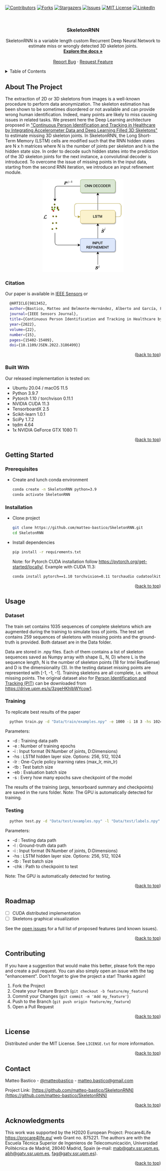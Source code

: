 <div id="top"></div>
<!--
*** Thanks for checking out the Best-README-Template. If you have a suggestion
*** that would make this better, please fork the repo and create a pull request
*** or simply open an issue with the tag "enhancement".
*** Don't forget to give the project a star!
*** Thanks again! Now go create something AMAZING! :D
-->




[![Contributors][contributors-shield]][contributors-url]
[![Forks][forks-shield]][forks-url]
[![Stargazers][stars-shield]][stars-url]
[![Issues][issues-shield]][issues-url]
[![MIT License][license-shield]][license-url]
[![LinkedIn][linkedin-shield]][linkedin-url]



<!-- PROJECT LOGO -->
<br />
<div align="center">
<!--
  <a href="https://github.com/matteo-bastico/SkeletonRNN">
    <img src="images/logo.png" alt="Logo" width="80" height="80">
  </a>-->

<h3 align="center">SkeletonRNN</h3>

  <p align="center">
    SkeletonRNN is a variable length custom Recurrent Deep Neural Network to estimate miss or wrongly detected 3D skeleton joints.  
    <br />
    <a href="https://github.com/matteo-bastico/SkeletonRNN"><strong>Explore the docs »</strong></a>
    <br />
    <br />
    <!--
    <a href="https://github.com/matteo-bastico/SkeletonRNN">View Demo</a>
    · -->
    <a href="https://github.com/matteo-bastico/SkeletonRNN/issues">Report Bug</a>
    ·
    <a href="https://github.com/matteo-bastico/SkeletonRNN/issues">Request Feature</a>
  </p>
</div>

<!-- TABLE OF CONTENTS -->
<details>
  <summary>Table of Contents</summary>
  <ol>
    <li>
      <a href="#about-the-project">About The Project</a>
      <ul>
        <li><a href="#citation">Citation</a></li>
        <li><a href="#built-with">Built With</a></li>
      </ul>
    </li>
    <li>
      <a href="#getting-started">Getting Started</a>
      <ul>
        <li><a href="#prerequisites">Prerequisites</a></li>
        <li><a href="#installation">Installation</a></li>
      </ul>
    </li>
    <li><a href="#usage">Usage</a>
      <ul>
        <li><a href="#dataset">Dataset</a></li>
        <li><a href="#training">Training</a></li>
        <li><a href="#testing">Testing</a></li>
      </ul>
    </li>
    <li><a href="#roadmap">Roadmap</a></li>
    <li><a href="#contributing">Contributing</a></li>
    <li><a href="#license">License</a></li>
    <li><a href="#contact">Contact</a></li>
    <li><a href="#acknowledgments">Acknowledgments</a></li>
  </ol>
</details>

<!-- ABOUT THE PROJECT -->
## About The Project
The extraction of 2D or 3D skeletons from images
is a well-known procedure to perform data anonymization. 
The skeleton estimation has been shown to be sometimes 
disordered or not available and can provide wrong human 
identification. Indeed, many points are likely to miss 
causing issues in related tasks. 
We present here the Deep Learning architecture proposed in ["Continuous Person Identification and Tracking in Healthcare by Integrating Accelerometer Data and Deep Learning Filled 3D Skeletons"](https://example.com/)
to estimate missing 3D skeleton joints. 
In SkeletonRNN, the Long Short-Term Memory (LSTM) cells are modified such that the RNN hidden states are N x h matrices
where N is the number of joints per skeleton and h is the hidden state size.
In order to decode such hidden states into the prediction of the 3D skeleton joints for the next instance, 
a convolutinal decoder is introduced.
To overcome the issue of missing points in the input data, starting from the second RNN iteration, 
we introduce an input refinement module.

<p align="center">
    <img height=300px src="images/architecture.png">
</p>

### Citation

Our paper is available in [IEEE Sensors](https://ieeexplore.ieee.org/document/9813452) or 
```sh
  @ARTICLE{9813452,
  author={Bastico, Matteo and Belmonte-Hernández, Alberto and García, Federico Álvarez},
  journal={IEEE Sensors Journal}, 
  title={Continuous Person Identification and Tracking in Healthcare by Integrating Accelerometer Data and Deep Learning Filled 3D Skeletons}, 
  year={2022},
  volume={22},
  number={15},
  pages={15402-15409},
  doi={10.1109/JSEN.2022.3186499}}
  ```

<p align="right">(<a href="#top">back to top</a>)</p>

### Built With
Our released implementation is tested on:
* Ubuntu 20.04 / macOS 11.5
* Python 3.9.7
* Pytorch 1.10 / torchvison 0.11.1
* NVIDIA CUDA 11.3
* TensorboardX 2.5
* Scikit-learn 1.0.1
* SciPy 1.7.2
* tqdm 4.64
* 1x NVIDIA GeForce GTX 1080 Ti

<p align="right">(<a href="#top">back to top</a>)</p>



<!-- GETTING STARTED -->
## Getting Started

### Prerequisites

* Create and lunch conda environment
  ```sh
  conda create -n SkeletonRNN python=3.9
  conda activate SkeletonRNN
  ```
### Installation
* Clone project
   ```sh
  git clone https://github.com/matteo-bastico/SkeletonRNN.git
  cd SkeletonRNN
  ```
* Install dependencies
    ```sh
  pip install -r requirements.txt
  ```
  Note: for Pytorch CUDA installation follow https://pytorch.org/get-started/locally/. Example with CUDA 11.3:
  ```sh
  conda install pytorch==1.10 torchvision=0.11 torchaudio cudatoolkit=11.3 -c pytorch
  ```
  
<p align="right">(<a href="#top">back to top</a>)</p>



<!-- USAGE EXAMPLES -->
## Usage

### Dataset

The train set contains 1035 sequences of 
complete skeletons which are augmented during 
the training to simulate loss of joints. The test 
set contains 259 sequences of skeletons 
with missing points and the ground-truth is 
provided. Both dataset are in the Data folder.

Data are stored in .npy files. 
Each of them contains a list of skeleton 
sequences saved as Numpy array 
with shape (L, N, D) where L is the sequence 
length, N is the number of skeleton 
points (18 for Intel RealSense) and D is the 
dimensionality (3). In the testing dataset 
missing points are represented with [-1, -1, -1]. 
Training skeletons are all complete, 
i.e. without missing points. 
The original dataset also for [Person Identification and Tracking (PIT)](https://github.com/matteo-bastico/Mutisensor-PIT) can be downloaded from https://drive.upm.es/s/3zgeHKhlbWYcow1.

### Training

To replicate best results of the paper
```sh
  python train.py -d "Data/train/examples.npy" -e 1000 -i 18 3 -hs 1024 -lr 1e-6 1e-5 -tb 8 -eb 8 -s 100
  ```

Parameters:
* -d : Training data path
* -e : Number of training epochs
* -i : Input format (N:Number of joints, D:Dimensions)
* -hs : LSTM hidden layer size. Options: 256, 512, 1024
* -lr : One-Cycle policy learning rates (max_lr, min_lr)
* -tb : Test batch size
* -eb : Evaluation batch size
* -s : Every how many epochs save checkpoint of the model

The results of the training (args, tensorboard summary and checkpoints) are saved in the runs folder.
Note: The GPU is automatically detected for training. 

### Testing 

```sh
  python test.py -d "Data/test/examples.npy" -l "Data/test/labels.npy" -i 18 3 -hs 1024 -tb 8 -chk path_to_last_chk
  ```

Parameters:
* -d : Testing data path
* -l : Ground-truth data path
* -i : Input format (N:Number of joints, D:Dimensions)
* -hs : LSTM hidden layer size. Options: 256, 512, 1024
* -tb : Test batch size
* -chk : Path to checkpoint to test

Note: The GPU is automatically detected for testing. 

<p align="right">(<a href="#top">back to top</a>)</p>



<!-- ROADMAP -->
## Roadmap

- [ ] CUDA distributed implementation
- [ ] Skeletons graphical visualization
<!--
- [ ] Feature 2
- [ ] Feature 3
    - [ ] Nested Feature-->

See the [open issues](https://github.com/matteo-bastico/SkeletonRNN/issues) for a full list of proposed features (and known issues).

<p align="right">(<a href="#top">back to top</a>)</p>



<!-- CONTRIBUTING -->
## Contributing

If you have a suggestion that would make this better, please fork the repo and create a pull request. You can also simply open an issue with the tag "enhancement".
Don't forget to give the project a star! Thanks again!

1. Fork the Project
2. Create your Feature Branch (`git checkout -b feature/my_feature`)
3. Commit your Changes (`git commit -m 'Add my_feature'`)
4. Push to the Branch (`git push origin feature/my_feature`)
5. Open a Pull Request

<p align="right">(<a href="#top">back to top</a>)</p>



<!-- LICENSE -->
## License

Distributed under the MIT License. See `LICENSE.txt` for more information.

<p align="right">(<a href="#top">back to top</a>)</p>



<!-- CONTACT -->
## Contact

Matteo Bastico - [@matteobastico](https://twitter.com/matteobastico) - matteo.bastico@gmail.com

Project Link: [https://github.com/matteo-bastico/SkeletonRNN](https://github.com/matteo-bastico/SkeletonRNN)

<p align="right">(<a href="#top">back to top</a>)</p>



<!-- ACKNOWLEDGMENTS -->
## Acknowledgments

This  work  was  supported  by  the  H2020  European  Project: Procare4Life https://procare4life.eu/  web Grant no. 875221. The authors are with the Escuela Técnica Superior de Ingenieros de
Telecomunicación, Universidad Politécnica de Madrid, 28040 Madrid, Spain (e-mail: mab@gatv.ssr.upm.es, abh@gatv.ssr.upm.es, fag@gatv.ssr.upm.es).

<p align="right">(<a href="#top">back to top</a>)</p>



<!-- MARKDOWN LINKS & IMAGES -->
<!-- https://www.markdownguide.org/basic-syntax/#reference-style-links -->
[contributors-shield]: https://img.shields.io/github/contributors/matteo-bastico/SkeletonRNN.svg?style=for-the-badge
[contributors-url]: https://github.com/matteo-bastico/SkeletonRNN/graphs/contributors
[forks-shield]: https://img.shields.io/github/forks/matteo-bastico/SkeletonRNN.svg?style=for-the-badge
[forks-url]: https://github.com/matteo-bastico/SkeletonRNN/network/members
[stars-shield]: https://img.shields.io/github/stars/matteo-bastico/SkeletonRNN.svg?style=for-the-badge
[stars-url]: https://github.com/matteo-bastico/SkeletonRNN/stargazers
[issues-shield]: https://img.shields.io/github/issues/matteo-bastico/SkeletonRNN.svg?style=for-the-badge
[issues-url]: https://github.com/matteo-bastico/SkeletonRNN/issues
[license-shield]: https://img.shields.io/github/license/matteo-bastico/SkeletonRNN.svg?style=for-the-badge
[license-url]: https://github.com/matteo-bastico/SkeletonRNN/blob/master/LICENSE.txt
[linkedin-shield]: https://img.shields.io/badge/-LinkedIn-black.svg?style=for-the-badge&logo=linkedin&colorB=555
[linkedin-url]: https://www.linkedin.com/in/matteo-bastico/
